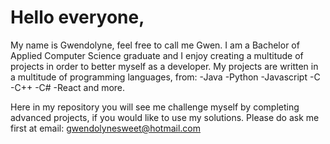 # Hello everyone, 

My name is Gwendolyne, feel free to call me Gwen. I am a Bachelor of Applied Computer Science graduate
and I enjoy creating a multitude of projects in order to better myself as a developer. My projects are written in a multitude of programming 
languages, from:
-Java 
-Python
-Javascript 
-C 
-C++ 
-C# 
-React and more.

Here in my repository you will see me challenge myself by completing advanced projects, if you would like to use my solutions.
Please do ask me first at email: gwendolynesweet@hotmail.com 

